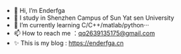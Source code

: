 - 👋 Hi, I’m Enderfga
- 👀 I study in Shenzhen Campus of Sun Yat sen University
- 🌱 I’m currently learning C/C++/matlab/python···
- 📫 How to reach me ：qq2639135175@gmail.com
- ✨ This is my blog : https://enderfga.cn
<!---
Enderfga/Enderfga is a ✨ special ✨ repository because its `README.md` (this file) appears on your GitHub profile.
You can click the Preview link to take a look at your changes.
--->
